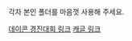 각자 본인 폴더를 마음껏 사용해 주세요.

[데이콘 경진대회 링크](https://dacon.io/competitions/official/236253/overview/description)
[캐글 링크](https://www.kaggle.com/datasets/birdy654/deep-voice-deepfake-voice-recognition/data)
